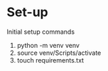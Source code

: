 # Set-up

Initial setup commands

1. python -m venv venv
2. source venv/Scripts/activate
3. touch requirements.txt
